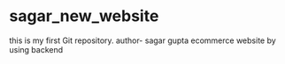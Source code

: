 # sagar_new_website
this is my first Git repository.
author- sagar gupta
ecommerce website by using backend
